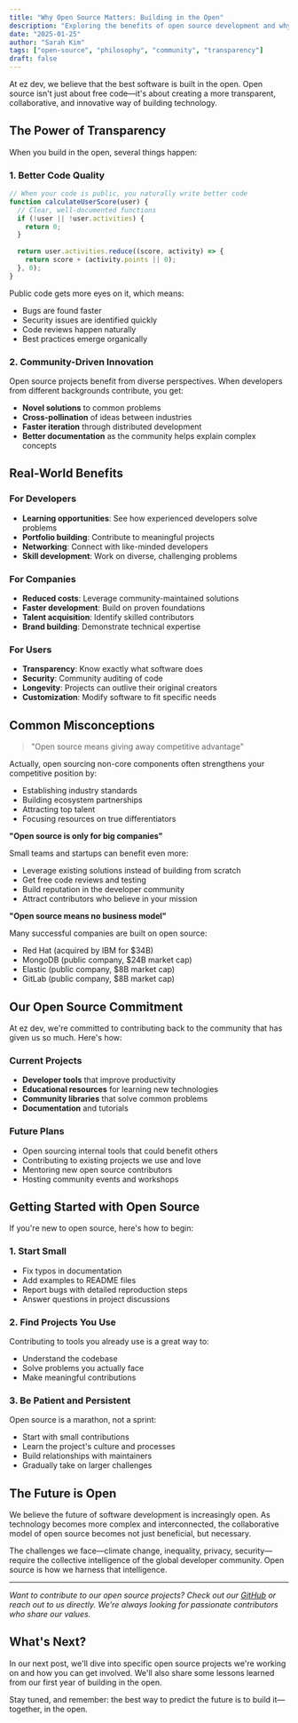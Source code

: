 ```yaml
---
title: "Why Open Source Matters: Building in the Open"
description: "Exploring the benefits of open source development and why transparency leads to better software, stronger communities, and more innovation."
date: "2025-01-25"
author: "Sarah Kim"
tags: ["open-source", "philosophy", "community", "transparency"]
draft: false
---
```


At ez dev, we believe that the best software is built in the open. Open source isn't just about free code—it's about creating a more transparent, collaborative, and innovative way of building technology.

## The Power of Transparency

When you build in the open, several things happen:

### 1. Better Code Quality

```javascript
// When your code is public, you naturally write better code
function calculateUserScore(user) {
  // Clear, well-documented functions
  if (!user || !user.activities) {
    return 0;
  }
  
  return user.activities.reduce((score, activity) => {
    return score + (activity.points || 0);
  }, 0);
}
```

Public code gets more eyes on it, which means:
- Bugs are found faster
- Security issues are identified quickly
- Code reviews happen naturally
- Best practices emerge organically

### 2. Community-Driven Innovation

Open source projects benefit from diverse perspectives. When developers from different backgrounds contribute, you get:

- **Novel solutions** to common problems
- **Cross-pollination** of ideas between industries
- **Faster iteration** through distributed development
- **Better documentation** as the community helps explain complex concepts

## Real-World Benefits

### For Developers

- **Learning opportunities**: See how experienced developers solve problems
- **Portfolio building**: Contribute to meaningful projects
- **Networking**: Connect with like-minded developers
- **Skill development**: Work on diverse, challenging problems

### For Companies

- **Reduced costs**: Leverage community-maintained solutions
- **Faster development**: Build on proven foundations
- **Talent acquisition**: Identify skilled contributors
- **Brand building**: Demonstrate technical expertise

### For Users

- **Transparency**: Know exactly what software does
- **Security**: Community auditing of code
- **Longevity**: Projects can outlive their original creators
- **Customization**: Modify software to fit specific needs

## Common Misconceptions

> "Open source means giving away competitive advantage"

Actually, open sourcing non-core components often strengthens your competitive position by:
- Establishing industry standards
- Building ecosystem partnerships
- Attracting top talent
- Focusing resources on true differentiators

**"Open source is only for big companies"**

Small teams and startups can benefit even more:
- Leverage existing solutions instead of building from scratch
- Get free code reviews and testing
- Build reputation in the developer community
- Attract contributors who believe in your mission

**"Open source means no business model"**

Many successful companies are built on open source:
- Red Hat (acquired by IBM for $34B)
- MongoDB (public company, $24B market cap)
- Elastic (public company, $8B market cap)
- GitLab (public company, $8B market cap)

## Our Open Source Commitment

At ez dev, we're committed to contributing back to the community that has given us so much. Here's how:

### Current Projects

- **Developer tools** that improve productivity
- **Educational resources** for learning new technologies
- **Community libraries** that solve common problems
- **Documentation** and tutorials

### Future Plans

- Open sourcing internal tools that could benefit others
- Contributing to existing projects we use and love
- Mentoring new open source contributors
- Hosting community events and workshops

## Getting Started with Open Source

If you're new to open source, here's how to begin:

### 1. Start Small

- Fix typos in documentation
- Add examples to README files
- Report bugs with detailed reproduction steps
- Answer questions in project discussions

### 2. Find Projects You Use

Contributing to tools you already use is a great way to:
- Understand the codebase
- Solve problems you actually face
- Make meaningful contributions

### 3. Be Patient and Persistent

Open source is a marathon, not a sprint:
- Start with small contributions
- Learn the project's culture and processes
- Build relationships with maintainers
- Gradually take on larger challenges

## The Future is Open

We believe the future of software development is increasingly open. As technology becomes more complex and interconnected, the collaborative model of open source becomes not just beneficial, but necessary.

The challenges we face—climate change, inequality, privacy, security—require the collective intelligence of the global developer community. Open source is how we harness that intelligence.

---

*Want to contribute to our open source projects? Check out our [GitHub](https://github.com/ezdev) or reach out to us directly. We're always looking for passionate contributors who share our values.*

## What's Next?

In our next post, we'll dive into specific open source projects we're working on and how you can get involved. We'll also share some lessons learned from our first year of building in the open.

Stay tuned, and remember: the best way to predict the future is to build it—together, in the open.